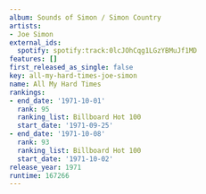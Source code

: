 ```yaml
---
album: Sounds of Simon / Simon Country
artists:
- Joe Simon
external_ids:
  spotify: spotify:track:0lcJOhCqg1LGzYBMuJf1MD
features: []
first_released_as_single: false
key: all-my-hard-times-joe-simon
name: All My Hard Times
rankings:
- end_date: '1971-10-01'
  rank: 95
  ranking_list: Billboard Hot 100
  start_date: '1971-09-25'
- end_date: '1971-10-08'
  rank: 93
  ranking_list: Billboard Hot 100
  start_date: '1971-10-02'
release_year: 1971
runtime: 167266
---
```


